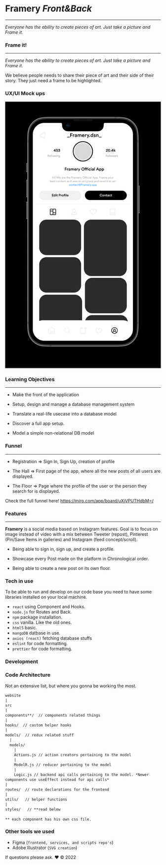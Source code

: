 # Framery *Front&Back*
---

*Everyone has the ability to create pieces of art. Just take a picture and Frame it.*



### Frame it!
---

*Everyone has the ability to create pieces of art. Just take a picture and Frame it.*

We believe people needs to share their piece of art and their side of their story. They just need a frame to be highlighted.


### UX/UI Mock ups

![alt text](/client/Capture%20d%E2%80%99%C3%A9cran%202022-10-04%20%C3%A0%2020.50.57.png)


### Learning Objectives
---


- Make the front of the application

- Setup, design and manage a database management system

- Translate a real-life usecase into a database model

- Discover a full app setup.

- Model a simple non-relational DB model



### Funnel
---

- Registration => Sign In, Sign Up, creation of profile
 
- The Hall => First page of the app, where all the new posts of all users are displayed.
 
- The Floor => Page where the profile of the user or the person they search for is displayed.

Check the full funnel here! https://miro.com/app/board/uXjVPUTHdbM=/


### Features
---
**Framery** is a social media based on Instagram features. Goal is to focus on image instead of video with a mix between Tweeter (repost), Pinterest (Pin/Save Items in galleries) and Instagram (feed concept/scroll).

- Being able to sign in, sign up, and create a profile.

- Showcase every Post made on the platform in Chronological order.

- Being able to create a new post on its own floor.


### Tech in use

To be able to run and develop on our code base you need to have some libraries installed on your local machine.

- `react` using Component and Hooks.
- `node.js` for Routes and Back.
- `npm` package installation.
- `css` vanilla. Like the old ones.
- `html5` basic.
- `mangoDB` datbase in use.
- `axios (react)` fetching database stuffs
- `eslint` for code formatting.
- `prettier` for code formatting.

### Development


### Code Architecture

Not an extensive list, but where you gonna be working the most.

```
website
|
src
|
components**/  // components related things
|
hooks/  // custom helper hooks
|
models/  // redux related stuff
  |
  models/
    |
    Actions.js // action creators pertaining to the model
    |
    ModelR.js // reducer pertaining to the model
    |
    Logic.js // backend api calls pertaining to the model. *Newer components use useEffect instead for api calls*
|
routes/  // route declarations for the frontend
|
utils/   // helper functions
|
styles/   // **read below

** each component has his own css file.
```

### Other tools we used 

- Figma (`frontend, services, and scripts repo's`)
- Adobe Illustrator (`SVG creation`)


If questions please ask. ❤️ &copy; 2022
